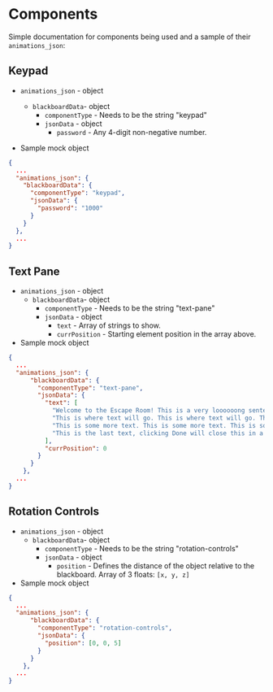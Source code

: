 # Components

Simple documentation for components being used and a sample of their `animations_json`:

## Keypad

- `animations_json` - object

  - `blackboardData`- object
    - `componentType` - Needs to be the string "keypad"
    - `jsonData` - object
      - `password` - Any 4-digit non-negative number.

- Sample mock object

```json
{
  ...
  "animations_json": {
    "blackboardData": {
      "componentType": "keypad",
      "jsonData": {
        "password": "1000"
      }
    }
  },
  ...
}
```

## Text Pane

- `animations_json` - object
  - `blackboardData`- object
    - `componentType` - Needs to be the string "text-pane"
    - `jsonData` - object
      - `text` - Array of strings to show.
      - `currPosition` - Starting element position in the array above.
- Sample mock object

```json
{
  ...
  "animations_json": {
      "blackboardData": {
        "componentType": "text-pane",
        "jsonData": {
          "text": [
            "Welcome to the Escape Room! This is a very loooooong sentence for testing. This is a test this is a test this is a test this is a test.",
            "This is where text will go. This is where text will go. This is where text will go",
            "This is some more text. This is some more text. This is some more text.",
            "This is the last text, clicking Done will close this in a later PR"
          ],
          "currPosition": 0
        }
      }
    },
  ...
}
```

## Rotation Controls

- `animations_json` - object
  - `blackboardData`- object
    - `componentType` - Needs to be the string "rotation-controls"
    - `jsonData` - object
      - `position` - Defines the distance of the object relative to the blackboard. Array of 3 floats: `[x, y, z]`
- Sample mock object

```json
{
  ...
  "animations_json": {
      "blackboardData": {
        "componentType": "rotation-controls",
        "jsonData": {
          "position": [0, 0, 5]
        }
      }
    },
  ...
}
```
